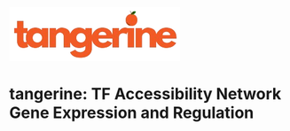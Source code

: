 ![tangerine logo](assets/logo.png "Title")

# tangerine: TF Accessibility Network Gene Expression and Regulation

